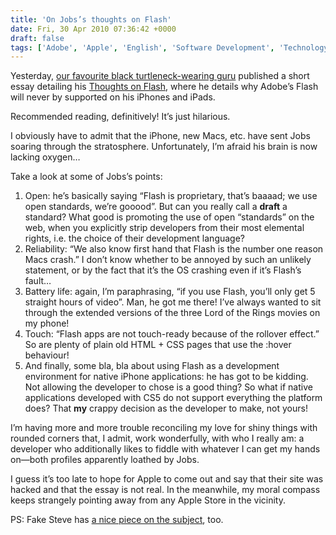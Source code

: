 ```yaml
---
title: 'On Jobs’s thoughts on Flash'
date: Fri, 30 Apr 2010 07:36:42 +0000
draft: false
tags: ['Adobe', 'Apple', 'English', 'Software Development', 'Technology']
---
```


Yesterday, [our favourite black turtleneck-wearing guru](http://en.wikipedia.org/wiki/Steve_Jobs) published a short essay detailing his [Thoughts on Flash](http://www.apple.com/hotnews/thoughts-on-flash/), where he details why Adobe’s Flash will never by supported on his iPhones and iPads.

Recommended reading, definitively! It’s just hilarious.

I obviously have to admit that the iPhone, new Macs, etc. have sent Jobs soaring through the stratosphere. Unfortunately, I’m afraid his brain is now lacking oxygen…

Take a look at some of Jobs’s points:

1.  Open: he’s basically saying “Flash is proprietary, that’s baaaad; we use open standards, we’re gooood”. But can you really call a **draft** a standard? What good is promoting the use of open “standards” on the web, when you explicitly strip developers from their most elemental rights, i.e. the choice of their development language?
2.  Reliability: “We also know first hand that Flash is the number one reason Macs crash.” I don’t know whether to be annoyed by such an unlikely statement, or by the fact that it’s the OS crashing even if it’s Flash’s fault…
3.  Battery life: again, I’m paraphrasing, “if you use Flash, you’ll only get 5 straight hours of video”. Man, he got me there! I’ve always wanted to sit through the extended versions of the three Lord of the Rings movies on my phone!
4.  Touch: “Flash apps are not touch-ready because of the rollover effect.” So are plenty of plain old HTML + CSS pages that use the :hover behaviour!
5.  And finally, some bla, bla about using Flash as a development environment for native iPhone applications: he has got to be kidding. Not allowing the developer to chose is a good thing? So what if native applications developed with CS5 do not support everything the platform does? That **my** crappy decision as the developer to make, not yours!

I’m having more and more trouble reconciling my love for shiny things with rounded corners that, I admit, work wonderfully, with who I really am: a developer who additionally likes to fiddle with whatever I can get my hands on—both profiles apparently loathed by Jobs.

I guess it’s too late to hope for Apple to come out and say that their site was hacked and that the essay is not real. In the meanwhile, my moral compass keeps strangely pointing away from any Apple Store in the vicinity.

PS: Fake Steve has [a nice piece on the subject](http://www.fakesteve.net/2010/04/we-are-removing-flash-support-from-os-x.html), too.